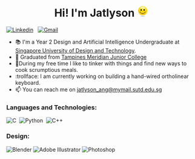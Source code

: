 ### <h1 align="center">Hi! I'm Jatlyson <img src="/Media/smile.gif" width="32" height="auto"/>

[![Linkedin](https://img.shields.io/badge/LinkedIn-0077B5?style=for-the-badge&logo=linkedin&logoColor=white)](https://www.linkedin.com/in/jatlysonang/)
&nbsp;
[![Gmail](https://img.shields.io/badge/Gmail-D14836?style=for-the-badge&logo=gmail&logoColor=white)](mailto:jatlyson@gmail.com)
&nbsp;


- 📚 I'm a Year 2 Design and Artificial Intelligence Undergraduate at [Singapore University of Design and Technology](https://www.sutd.edu.sg/).
- 🌱 Graduated from [Tampines Meridian Junior College](https://www.tmjc.moe.edu.sg/)  
- 🍖During my free time I like to tinker with things and find new ways to cook scrumptious meals. 
- :trollface: I am currently working on building a hand-wired ortholinear keyboard.
- 📫 You can reach me on jatlyson_ang@mymail.sutd.edu.sg

### Languages and Technologies:
![C](https://img.shields.io/badge/C-00599C?style=for-the-badge&logo=c&logoColor=white)&nbsp;
![Python](https://img.shields.io/badge/Python-FFD43B?style=for-the-badge&logo=python&logoColor=blue)&nbsp;
![C++](https://img.shields.io/badge/C%2B%2B-00599C?style=for-the-badge&logo=c%2B%2B&logoColor=white)&nbsp;


### Design:
![Blender](https://img.shields.io/badge/blender-%23F5792A.svg?style=for-the-badge&logo=blender&logoColor=white)
![Adobe Illustrator](https://img.shields.io/badge/adobe%20illustrator-%23FF9A00.svg?style=for-the-badge&logo=adobe%20illustrator&logoColor=white)
![Photoshop](https://img.shields.io/badge/Adobe%20Photoshop-31A8FF?style=for-the-badge&logo=Adobe%20Photoshop&logoColor=black)


<!---
Jatlys/Jatlys is a ✨ special ✨ repository because its `README.md` (this file) appears on your GitHub profile.
You can click the Preview link to take a look at your changes.
--->
<!-- https://github.com/rzashakeri/beautify-github-profile
-->
